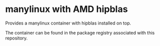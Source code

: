 # manylinux with AMD hipblas

Provides a manylinux container with hipblas installed on top.

The container can be found in the package registry associated with this repository.

